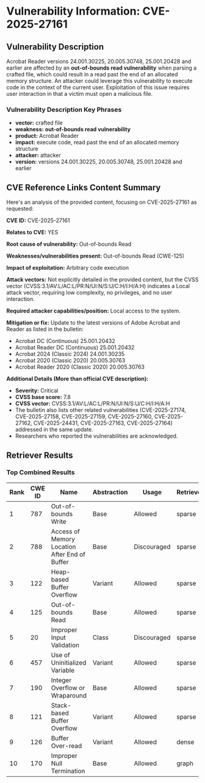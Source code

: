 # Vulnerability Information: CVE-2025-27161

## Vulnerability Description
Acrobat Reader versions 24.001.30225, 20.005.30748, 25.001.20428 and earlier are affected by an **out-of-bounds read vulnerability** when parsing a crafted file, which could result in a read past the end of an allocated memory structure. An attacker could leverage this vulnerability to execute code in the context of the current user. Exploitation of this issue requires user interaction in that a victim must open a malicious file.

### Vulnerability Description Key Phrases
- **vector:** crafted file
- **weakness:** **out-of-bounds read vulnerability**
- **product:** Acrobat Reader
- **impact:** execute code, read past the end of an allocated memory structure
- **attacker:** attacker
- **version:** versions 24.001.30225, 20.005.30748, 25.001.20428 and earlier

## CVE Reference Links Content Summary
Here's an analysis of the provided content, focusing on CVE-2025-27161 as requested:

**CVE ID:** CVE-2025-27161

**Relates to CVE:** YES

**Root cause of vulnerability:** Out-of-bounds Read

**Weaknesses/vulnerabilities present:** Out-of-bounds Read (CWE-125)

**Impact of exploitation:** Arbitrary code execution

**Attack vectors:** Not explicitly detailed in the provided content, but the CVSS vector (CVSS:3.1/AV:L/AC:L/PR:N/UI:N/S:U/C:H/I:H/A:H) indicates a Local attack vector, requiring low complexity, no privileges, and no user interaction.

**Required attacker capabilities/position:** Local access to the system.

**Mitigation or fix:** Update to the latest versions of Adobe Acrobat and Reader as listed in the bulletin:
*   Acrobat DC (Continuous) 25.001.20432
*   Acrobat Reader DC (Continuous) 25.001.20432
*   Acrobat 2024 (Classic 2024) 24.001.30235
*   Acrobat 2020 (Classic 2020) 20.005.30763
*   Acrobat Reader 2020 (Classic 2020) 20.005.30763

**Additional Details (More than official CVE description):**

*   **Severity:** Critical
*   **CVSS base score:** 7.8
*   **CVSS vector:** CVSS:3.1/AV:L/AC:L/PR:N/UI:N/S:U/C:H/I:H/A:H
*   The bulletin also lists other related vulnerabilities (CVE-2025-27174, CVE-2025-27158, CVE-2025-27159, CVE-2025-27160, CVE-2025-27162, CVE-2025-24431, CVE-2025-27163, CVE-2025-27164) addressed in the same update.
*   Researchers who reported the vulnerabilities are acknowledged.

## Retriever Results

### Top Combined Results

| Rank | CWE ID | Name | Abstraction | Usage  | Retrievers | Individual Scores |
|------|--------|------|-------------|-------|------------|-------------------|
| 1 | 787 | Out-of-bounds Write | Base | Allowed | sparse | 0.556 |
| 2 | 788 | Access of Memory Location After End of Buffer | Base | Discouraged | sparse | 0.518 |
| 3 | 122 | Heap-based Buffer Overflow | Variant | Allowed | sparse | 0.474 |
| 4 | 125 | Out-of-bounds Read | Base | Allowed | sparse | 0.465 |
| 5 | 20 | Improper Input Validation | Class | Discouraged | sparse | 0.463 |
| 6 | 457 | Use of Uninitialized Variable | Variant | Allowed | sparse | 0.440 |
| 7 | 190 | Integer Overflow or Wraparound | Base | Allowed | sparse | 0.434 |
| 8 | 121 | Stack-based Buffer Overflow | Variant | Allowed | sparse | 0.431 |
| 9 | 126 | Buffer Over-read | Variant | Allowed | dense | 0.546 |
| 10 | 170 | Improper Null Termination | Base | Allowed | graph | 0.003 |

